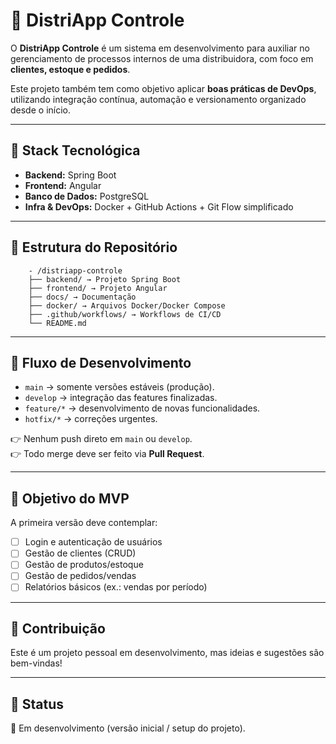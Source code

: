 # 🚀 DistriApp Controle

O **DistriApp Controle** é um sistema em desenvolvimento para auxiliar no gerenciamento de processos internos de uma distribuidora, com foco em **clientes, estoque e pedidos**.  

Este projeto também tem como objetivo aplicar **boas práticas de DevOps**, utilizando integração contínua, automação e versionamento organizado desde o início.

---

## 🧩 Stack Tecnológica
- **Backend:** Spring Boot  
- **Frontend:** Angular  
- **Banco de Dados:** PostgreSQL
- **Infra & DevOps:** Docker + GitHub Actions + Git Flow simplificado  

---

## 📂 Estrutura do Repositório

```
    - /distriapp-controle
    ├── backend/ → Projeto Spring Boot
    ├── frontend/ → Projeto Angular
    ├── docs/ → Documentação
    ├── docker/ → Arquivos Docker/Docker Compose
    ├── .github/workflows/ → Workflows de CI/CD
    └── README.md
```


---

## 🔄 Fluxo de Desenvolvimento
- `main` → somente versões estáveis (produção).  
- `develop` → integração das features finalizadas.  
- `feature/*` → desenvolvimento de novas funcionalidades.  
- `hotfix/*` → correções urgentes.  

👉 Nenhum push direto em `main` ou `develop`.  
👉 Todo merge deve ser feito via **Pull Request**.  

---

## 🎯 Objetivo do MVP
A primeira versão deve contemplar:
- [ ] Login e autenticação de usuários  
- [ ] Gestão de clientes (CRUD)  
- [ ] Gestão de produtos/estoque  
- [ ] Gestão de pedidos/vendas  
- [ ] Relatórios básicos (ex.: vendas por período)  

---

## 🤝 Contribuição
Este é um projeto pessoal em desenvolvimento, mas ideias e sugestões são bem-vindas!  

---

## 📌 Status
🚧 Em desenvolvimento (versão inicial / setup do projeto).  


